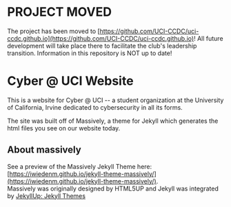 # PROJECT MOVED

The project has been moved to [https://github.com/UCI-CCDC/uci-ccdc.github.io](https://github.com/UCI-CCDC/uci-ccdc.github.io)! All future development will take place there to facilitate the club's leadership transition. Information in this repository is NOT up to date!

# Cyber @ UCI Website

This is a website for Cyber @ UCI -- a student organization at the University
of California, Irvine dedicated to cybersecurity in all its forms.

The site was built off of Massively, a theme for Jekyll which generates the
html files you see on our website today.

## About massively

See a preview of the Massively Jekyll Theme here: [https://iwiedenm.github.io/jekyll-theme-massively/](https://iwiedenm.github.io/jekyll-theme-massively/). <br>
Massively was originally designed by HTML5UP and Jekyll was integrated by [JekyllUp: Jekyll Themes](https://jekyllup.com)
